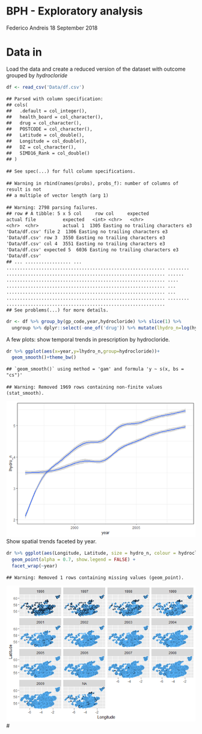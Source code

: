 BPH - Exploratory analysis
================
Federico Andreis
18 September 2018

Data in
=======

Load the data and create a reduced version of the dataset with outcome grouped by *hydrocloride*

``` r
df <- read_csv('Data/df.csv')
```

    ## Parsed with column specification:
    ## cols(
    ##   .default = col_integer(),
    ##   health_board = col_character(),
    ##   drug = col_character(),
    ##   POSTCODE = col_character(),
    ##   Latitude = col_double(),
    ##   Longitude = col_double(),
    ##   DZ = col_character(),
    ##   SIMD16_Rank = col_double()
    ## )

    ## See spec(...) for full column specifications.

    ## Warning in rbind(names(probs), probs_f): number of columns of result is not
    ## a multiple of vector length (arg 1)

    ## Warning: 2798 parsing failures.
    ## row # A tibble: 5 x 5 col     row col     expected               actual file          expected   <int> <chr>   <chr>                  <chr>  <chr>         actual 1  1305 Easting no trailing characters e3     'Data/df.csv' file 2  1306 Easting no trailing characters e3     'Data/df.csv' row 3  3550 Easting no trailing characters e3     'Data/df.csv' col 4  3551 Easting no trailing characters e3     'Data/df.csv' expected 5  6036 Easting no trailing characters e3     'Data/df.csv'
    ## ... ................. ... ........................................................... ........ ........................................................... ...... ........................................................... .... ........................................................... ... ........................................................... ... ........................................................... ........ ...........................................................
    ## See problems(...) for more details.

``` r
dr <- df %>% group_by(gp_code,year,hydrocloride) %>% slice(1) %>% 
  ungroup %>% dplyr::select(-one_of('drug')) %>% mutate(lhydro_n=log(hydro_n))
```

A few plots: show temporal trends in prescription by hydrocloride.

``` r
dr %>% ggplot(aes(x=year,y=lhydro_n,group=hydrocloride))+
  geom_smooth()+theme_bw()
```

    ## `geom_smooth()` using method = 'gam' and formula 'y ~ s(x, bs = "cs")'

    ## Warning: Removed 1969 rows containing non-finite values (stat_smooth).

![](main_files/figure-markdown_github/unnamed-chunk-2-1.png) Show spatial trends faceted by year.

``` r
dr %>% ggplot(aes(Longitude, Latitude, size = hydro_n, colour = hydrocloride)) +
  geom_point(alpha = 0.7, show.legend = FALSE) +
  facet_wrap(~year)
```

    ## Warning: Removed 1 rows containing missing values (geom_point).

![](main_files/figure-markdown_github/unnamed-chunk-3-1.png) \#

